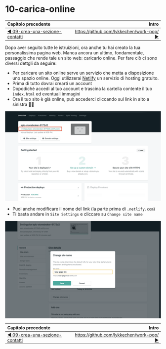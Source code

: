 # 10-carica-online

| Capitolo precedente | Intro |
| :--------------- | ---------------: |
| [◀︎ ︎︎09-crea-una-sezione-contatti](../09-crea-una-sezione-contatti)| [https://github.com/lykkechen/work-pop/ ▶︎](https://github.com/lykkechen/work-pop/) |

Dopo aver seguito tutte le istruizioni, ora anche tu hai creato la tua personalissima pagina web. Manca ancora un ultimo, fondamentale, passaggio che rende tale un sito web: caricarlo online.
Per fare ciò ci sono diversi dettgli da seguire:

- Per caricare un sito online serve un servizio che metta a disposizione uno spazio online.
Oggi utilizzerai [Netlify](https://www.netlify.com) un servizio di hosting gratuito.
- Prima di tutto dovrai crearti un account
- Dopodiché accedi al tuo account e trascina la cartella contente il tuo `index.html` ed eventuali immagini
- Ora il tuo sito è già online, può accederci cliccando sul link in alto a sinistra 🎉🎉


![10-image.png](../assets/Lessons/10-image.png)


- Puoi anche modificare il nome del link (la parte prima di `.netlify.com`)
- Ti basta andare in `Site Settings` e cliccare su `Change site name`


![10-image-1.png](../assets/Lessons/10-image-1.png)


| Capitolo precedente  | Intro |
| :--------------- | ---------------: |
| [◀︎ ︎︎09-crea-una-sezione-contatti](../09-crea-una-sezione-contatti)| [https://github.com/lykkechen/work-pop/ ▶︎](https://github.com/lykkechen/work-pop/) |
